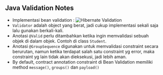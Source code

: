 ## Java Validation Notes

* Implementasi bean validation : ![Hibernate Validation](https://hibernate.org/validator)
* `Validator` adalah object yang berat, jadi cukup implementasi sekali saja lalu gunakan berkali-kali.
* Anotasi `@Valid` perlu ditambahkan ketika ingin memvalidasi sebuah objek di dalam objek. Contoh di class `Student`.
* Anotasi `@GroupSequence` digunakan untuk memvalidasi constraint secara berurutan, namun ketika terdapat salah satu constraint yg error, maka constraint yg lain tidak akan dieksekusi, jadi lebih aman.
* By default, contract annotation constraint di Bean Validation memiliki method `message()`, `groups()` dan `payload()`